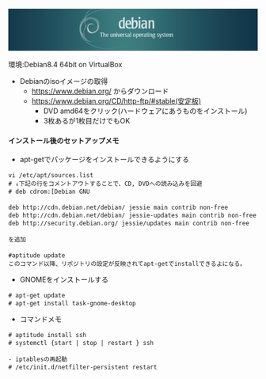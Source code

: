 ![Alt Text](https://github.com/yhidetoshi/Pictures/raw/master/Linux_Memo/debian-image.png)

環境:Debian8.4 64bit on VirtualBox


- Debianのisoイメージの取得
  - https://www.debian.org/ からダウンロード
  - https://www.debian.org/CD/http-ftp/#stable(安定板)
    - DVD amd64をクリック(ハードウェアにあうものをインストール)
    - 3枚あるが1枚目だけでもOK


#### インストール後のセットアップメモ

- apt-getでパッケージをインストールできるようにする
```
vi /etc/apt/sources.list
# ↓下記の行をコメントアウトすることで、CD, DVDへの読み込みを回避
# deb cdrom:[Debian GNU

deb http://cdn.debian.net/debian/ jessie main contrib non-free
deb http://cdn.debian.net/debian/ jessie-updates main contrib non-free
deb http://security.debian.org/ jessie/updates main contrib non-free

を追加

#aptitude update
このコマンド以降、リポジトリの設定が反映されてapt-getでinstallできるよになる。
```

- GNOMEをインストールする
```
# apt-get update
# apt-get install task-gnome-desktop
```



- コマンドメモ
```
# aptitude install ssh
# systemctl {start | stop | restart } ssh

- iptablesの再起動
# /etc/init.d/netfilter-persistent restart
```

